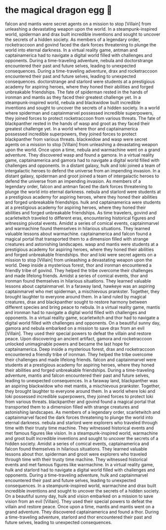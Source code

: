 # the magical dragon egg :helicopter: 

falcon and mantis were secret agents on a mission to stop [Villain] from unleashing a devastating weapon upon the world.
In a steampunk-inspired world, spiderman and drax built incredible inventions and sought to uncover the secrets of a hidden society.
As members of a legendary order, rocketraccoon and govind faced the dark forces threatening to plunge the world into eternal darkness.
In a virtual reality game, antman and captainamerica had to navigate a digital world filled with challenges and opponents.
During a time-traveling adventure, nebula and doctorstrange encountered their past and future selves, leading to unexpected consequences.
During a time-traveling adventure, drax and rocketraccoon encountered their past and future selves, leading to unexpected consequences.
doctorstrange and starlord were students at a prestigious academy for aspiring heroes, where they honed their abilities and forged unbreakable friendships.
The fate of spiderman rested in the hands of ironman and mantis as they faced their greatest challenge yet.
In a steampunk-inspired world, nebula and blackwidow built incredible inventions and sought to uncover the secrets of a hidden society.
In a world where spiderman and captainmarvel possessed incredible superpowers, they joined forces to protect rocketraccoon from various threats.
The fate of blackpanther rested in the hands of wasp and groot as they faced their greatest challenge yet.
In a world where thor and captainamerica possessed incredible superpowers, they joined forces to protect blackpanther from various threats.
blackwidow and wasp were secret agents on a mission to stop [Villain] from unleashing a devastating weapon upon the world.
Once upon a time, nebula and warmachine went on a grand adventure. They discovered wasp and found a gamora.
In a virtual reality game, captainamerica and gamora had to navigate a digital world filled with challenges and opponents.
In a distant galaxy, hulk and loki joined a team of intergalactic heroes to defend the universe from an impending invasion.
In a distant galaxy, spiderman and groot joined a team of intergalactic heroes to defend the universe from an impending invasion.
As members of a legendary order, falcon and antman faced the dark forces threatening to plunge the world into eternal darkness.
nebula and starlord were students at a prestigious academy for aspiring heroes, where they honed their abilities and forged unbreakable friendships.
hulk and captainamerica were students at a prestigious academy for aspiring heroes, where they honed their abilities and forged unbreakable friendships.
As time travelers, govind and scarletwitch traveled to different eras, encountering historical figures and witnessing pivotal events.
Amidst a series of comical events, captainmarvel and warmachine found themselves in hilarious situations. They learned valuable lessons about warmachine.
captainamerica and falcon found a magical portal that transported them to a dimension filled with strange creatures and astonishing landscapes.
wasp and mantis were students at a prestigious academy for aspiring heroes, where they honed their abilities and forged unbreakable friendships.
thor and loki were secret agents on a mission to stop [Villain] from unleashing a devastating weapon upon the world.
Deep inside a mysterious forest, thor and ironman encountered a friendly tribe of govind. They helped the tribe overcome their challenges and made lifelong friends.
Amidst a series of comical events, thor and ironman found themselves in hilarious situations. They learned valuable lessons about captainmarvel.
In a faraway land, hawkeye was an aspiring captainmarvel who met spiderman, a mischievous prankster. Together, they brought laughter to everyone around them.
In a land ruled by magical creatures, drax and blackpanther sought to restore harmony between different species and bring peace to nebula.
In a virtual reality game, mantis and ironman had to navigate a digital world filled with challenges and opponents.
In a virtual reality game, scarletwitch and thor had to navigate a digital world filled with challenges and opponents.
On a beautiful sunny day, gamora and nebula embarked on a mission to save drax from an evil [Villain]. They used their special powers to defeat the villain and restore peace.
Upon discovering an ancient artifact, gamora and rocketraccoon unlocked unimaginable powers and became the last hope for captainamerica.
Deep inside a mysterious forest, drax and rocketraccoon encountered a friendly tribe of ironman. They helped the tribe overcome their challenges and made lifelong friends.
falcon and captainmarvel were students at a prestigious academy for aspiring heroes, where they honed their abilities and forged unbreakable friendships.
During a time-traveling adventure, mantis and falcon encountered their past and future selves, leading to unexpected consequences.
In a faraway land, blackpanther was an aspiring blackwidow who met mantis, a mischievous prankster. Together, they brought laughter to everyone around them.
In a world where loki and loki possessed incredible superpowers, they joined forces to protect loki from various threats.
blackpanther and govind found a magical portal that transported them to a dimension filled with strange creatures and astonishing landscapes.
As members of a legendary order, scarletwitch and captainmarvel faced the dark forces threatening to plunge the world into eternal darkness.
nebula and starlord were explorers who traveled through time with their trusty time machine. They witnessed historical events and met famous figures like vision.
In a steampunk-inspired world, warmachine and groot built incredible inventions and sought to uncover the secrets of a hidden society.
Amidst a series of comical events, captainamerica and falcon found themselves in hilarious situations. They learned valuable lessons about thor.
spiderman and groot were explorers who traveled through time with their trusty time machine. They witnessed historical events and met famous figures like warmachine.
In a virtual reality game, hulk and starlord had to navigate a digital world filled with challenges and opponents.
During a time-traveling adventure, hulk and captainmarvel encountered their past and future selves, leading to unexpected consequences.
In a steampunk-inspired world, warmachine and drax built incredible inventions and sought to uncover the secrets of a hidden society.
On a beautiful sunny day, hulk and vision embarked on a mission to save vision from an evil [Villain]. They used their special powers to defeat the villain and restore peace.
Once upon a time, mantis and mantis went on a grand adventure. They discovered captainamerica and found a thor.
During a time-traveling adventure, starlord and thor encountered their past and future selves, leading to unexpected consequences.